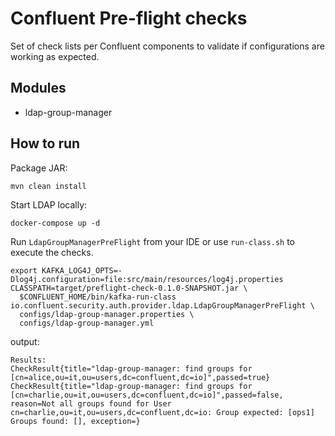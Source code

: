 # Confluent Pre-flight checks

Set of check lists per Confluent components to validate if configurations are working as expected.

## Modules

- ldap-group-manager

## How to run

Package JAR:

```shell
mvn clean install
```


Start LDAP locally:

```shell
docker-compose up -d
```

Run `LdapGroupManagerPreFlight` from your IDE or use `run-class.sh` to execute the checks.

```shell
export KAFKA_LOG4J_OPTS=-Dlog4j.configuration=file:src/main/resources/log4j.properties
CLASSPATH=target/preflight-check-0.1.0-SNAPSHOT.jar \
  $CONFLUENT_HOME/bin/kafka-run-class io.confluent.security.auth.provider.ldap.LdapGroupManagerPreFlight \
  configs/ldap-group-manager.properties \
  configs/ldap-group-manager.yml
```

output:
```shell
Results:
CheckResult{title="ldap-group-manager: find groups for [cn=alice,ou=it,ou=users,dc=confluent,dc=io]",passed=true}
CheckResult{title="ldap-group-manager: find groups for [cn=charlie,ou=it,ou=users,dc=confluent,dc=io]",passed=false, reason=Not all groups found for User cn=charlie,ou=it,ou=users,dc=confluent,dc=io: Group expected: [ops1] Groups found: [], exception=}
```